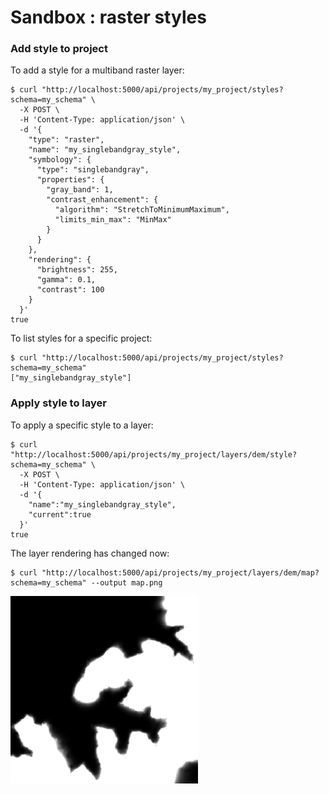 # Sandbox : raster styles


### Add style to project

To add a style for a multiband raster layer:

```` shell
$ curl "http://localhost:5000/api/projects/my_project/styles?schema=my_schema" \
  -X POST \
  -H 'Content-Type: application/json' \
  -d '{
    "type": "raster",
    "name": "my_singlebandgray_style",
    "symbology": {
      "type": "singlebandgray",
      "properties": {
        "gray_band": 1,
        "contrast_enhancement": {
          "algorithm": "StretchToMinimumMaximum",
          "limits_min_max": "MinMax"
        }
      }
    },
    "rendering": {
      "brightness": 255,
      "gamma": 0.1,
      "contrast": 100
    }
  }'
true
````

To list styles for a specific project:

```` shell
$ curl "http://localhost:5000/api/projects/my_project/styles?schema=my_schema"
["my_singlebandgray_style"]
````


### Apply style to layer

To apply a specific style to a layer:

```` shell
$ curl "http://localhost:5000/api/projects/my_project/layers/dem/style?schema=my_schema" \
  -X POST \
  -H 'Content-Type: application/json' \
  -d '{
    "name":"my_singlebandgray_style",
    "current":true
  }'
true
````

The layer rendering has changed now:

```` shell
$ curl "http://localhost:5000/api/projects/my_project/layers/dem/map?schema=my_schema" --output map.png
````

<img src="../../images/map_raster_style.png" width="300">
